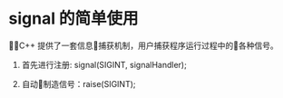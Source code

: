 # signal 的简单使用
C++ 提供了一套信息捕获机制，用户捕获程序运行过程中的各种信号。

1. 首先进行注册: signal(SIGINT, signalHandler);

2. 自动制造信号：raise(SIGINT);